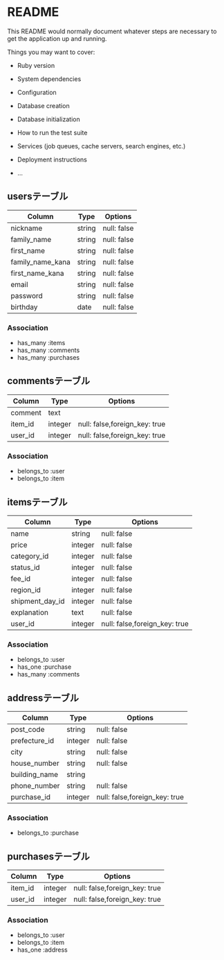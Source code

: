 # README

This README would normally document whatever steps are necessary to get the
application up and running.

Things you may want to cover:

* Ruby version

* System dependencies

* Configuration

* Database creation

* Database initialization

* How to run the test suite

* Services (job queues, cache servers, search engines, etc.)

* Deployment instructions

* ...

## usersテーブル	
| Column           | Type        | Options    |	
|------------------|-------------|------------|	
| nickname         | string      |null: false |	
| family_name      | string      |null: false |	
| first_name       | string      |null: false |	
| family_name_kana | string      |null: false |	
| first_name_kana  | string      |null: false |	
| email            | string      |null: false |	
| password         | string      |null: false |	
| birthday         | date        |null: false |	

### Association	
- has_many :items	
- has_many :comments
- has_many :purchases

## commentsテーブル
| Column   | Type    | Options                      |
|----------|---------|------------------------------|
| comment  | text    |                              |
| item_id  | integer |null: false,foreign_key: true |
| user_id  | integer |null: false,foreign_key: true |

### Association
- belongs_to :user
- belongs_to :item

## itemsテーブル
| Column          | Type        | Options                      |
|-----------------|-------------|------------------------------|
| name            | string      |null: false                   |
| price           | integer     |null: false                   |
| category_id     | integer     |null: false                   |
| status_id       | integer     |null: false                   |
| fee_id          | integer     |null: false                   |
| region_id       | integer     |null: false                   |
| shipment_day_id | integer     |null: false                   |
| explanation     | text        |null: false                   |
| user_id         | integer     |null: false,foreign_key: true |

### Association
- belongs_to :user
- has_one :purchase
- has_many :comments


## addressテーブル
| Column        | Type    | Options                     |
|---------------|---------|-----------------------------|
| post_code     | string  |null: false                  |
| prefecture_id | integer |null: false                  |
| city          | string  |null: false                  |
| house_number  | string  |null: false                  |
| building_name | string  |                             |
| phone_number  | string  |null: false                  |
| purchase_id   | integer |null: false,foreign_key: true|

### Association
- belongs_to :purchase

## purchasesテーブル
| Column   | Type    | Options                      |
|----------|---------|------------------------------|
| item_id  | integer |null: false,foreign_key: true |
| user_id  | integer |null: false,foreign_key: true |

### Association
- belongs_to :user
- belongs_to :item
- has_one :address